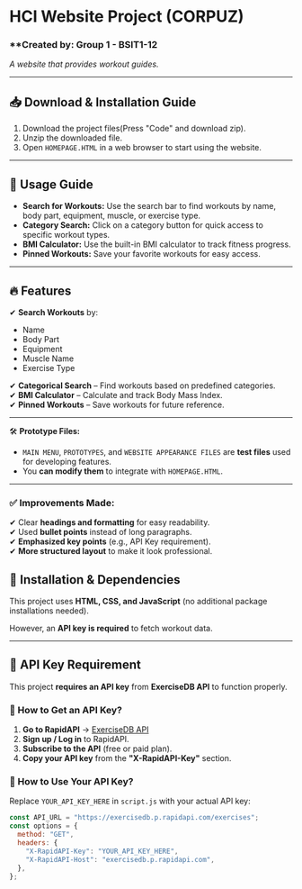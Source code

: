 # **HCI Website Project** (CORPUZ)

### \*\*Created by: Group 1 - BSIT1-12

_A website that provides workout guides._

---

## **📥 Download & Installation Guide**

1. Download the project files(Press "Code" and download zip).
2. Unzip the downloaded file.
3. Open `HOMEPAGE.HTML` in a web browser to start using the website.

---

## **📌 Usage Guide**

- **Search for Workouts:** Use the search bar to find workouts by name, body part, equipment, muscle, or exercise type.
- **Category Search:** Click on a category button for quick access to specific workout types.
- **BMI Calculator:** Use the built-in BMI calculator to track fitness progress.
- **Pinned Workouts:** Save your favorite workouts for easy access.

---

## **🔥 Features**

✔ **Search Workouts** by:

- Name
- Body Part
- Equipment
- Muscle Name
- Exercise Type

✔ **Categorical Search** – Find workouts based on predefined categories.  
✔ **BMI Calculator** – Calculate and track Body Mass Index.  
✔ **Pinned Workouts** – Save workouts for future reference.

---

🛠 **Prototype Files:**

- `MAIN MENU`, `PROTOTYPES`, and `WEBSITE APPEARANCE FILES` are **test files** used for developing features.
- You **can modify them** to integrate with `HOMEPAGE.HTML`.

---

### ✅ **Improvements Made:**

✔ Clear **headings and formatting** for easy readability.  
✔ Used **bullet points** instead of long paragraphs.  
✔ **Emphasized key points** (e.g., API Key requirement).  
✔ **More structured layout** to make it look professional.

## **🔧 Installation & Dependencies**

This project uses **HTML, CSS, and JavaScript** (no additional package installations needed).

However, an **API key is required** to fetch workout data.

---

## **🔑 API Key Requirement**

This project **requires an API key** from **ExerciseDB API** to function properly.

### **📌 How to Get an API Key?**

1. **Go to RapidAPI** → [ExerciseDB API](https://rapidapi.com/justin-WFnsXH_t6/api/exercisedb)
2. **Sign up / Log in** to RapidAPI.
3. **Subscribe to the API** (free or paid plan).
4. **Copy your API key** from the **"X-RapidAPI-Key"** section.

### **🔧 How to Use Your API Key?**

Replace `YOUR_API_KEY_HERE` in `script.js` with your actual API key:

```javascript
const API_URL = "https://exercisedb.p.rapidapi.com/exercises";
const options = {
  method: "GET",
  headers: {
    "X-RapidAPI-Key": "YOUR_API_KEY_HERE",
    "X-RapidAPI-Host": "exercisedb.p.rapidapi.com",
  },
};
```
